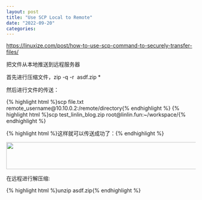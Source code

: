 ```yaml
---
layout: post
title: "Use SCP Local to Remote"
date: "2022-09-20"
categories: 
---
```

<p><a href="https://linuxize.com/post/how-to-use-scp-command-to-securely-transfer-files/">https://linuxize.com/post/how-to-use-scp-command-to-securely-transfer-files/</a></p>
<p>把文件从本地推送到远程服务器</p>
<p>首先进行压缩文件，zip -q -r&nbsp; asdf.zip *</p>
<p>然后进行文件的传送：</p>
{% highlight html %}scp file.txt remote_username@10.10.0.2:/remote/directory{% endhighlight %}
{% highlight html %}scp test_linlin_blog.zip root@linlin.fun:~/workspace/{% endhighlight %}
<p>{% highlight html %}这样就可以传送成功了：{% endhighlight %}</p>
<p><img height="72" src="/uploads/ckeditor/pictures/411/image-20220920091135-1.png" width="1920" /></p>
<p>在远程进行解压缩:</p>
{% highlight html %}unzip asdf.zip{% endhighlight %}
